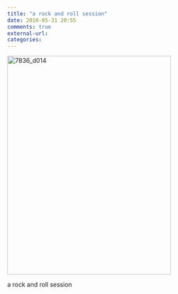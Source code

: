 ```yaml
---
title: "a rock and roll session"
date: 2010-05-31 20:55
comments: true
external-url:
categories:
---
```

[<img src="http://c.asset.soup.io/asset/0851/7836_d014.jpeg" width="375" height="500" alt="7836_d014" />][1]

a rock and roll session

  [1]: http://www.flickr.com/photos/ganmed64/4650077890/
